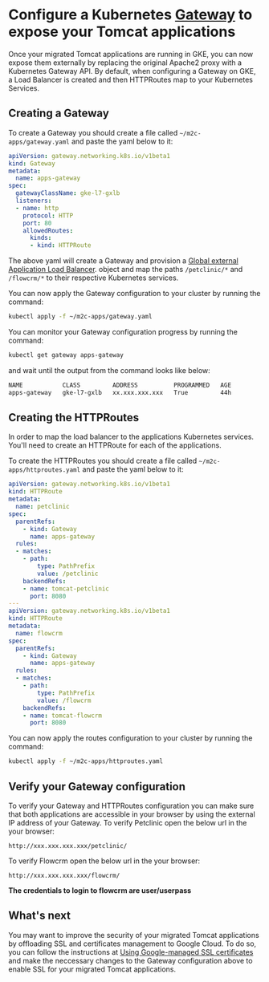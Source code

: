 # Configure a Kubernetes [Gateway](https://gateway-api.sigs.k8s.io/) to expose your Tomcat applications
Once your migrated Tomcat applications are running in GKE, you can now expose them externally by replacing the original Apache2 proxy with a Kubernetes Gateway API. By default, when configuring a Gateway on GKE, a Load Balancer is created and then HTTPRoutes map to your Kubernetes Services.

## Creating a Gateway
To create a Gateway you should create a file called `~/m2c-apps/gateway.yaml` and paste the yaml below to it:
``` yaml
apiVersion: gateway.networking.k8s.io/v1beta1
kind: Gateway
metadata:
  name: apps-gateway
spec:
  gatewayClassName: gke-l7-gxlb
  listeners:
  - name: http
    protocol: HTTP
    port: 80
    allowedRoutes:
      kinds:
      - kind: HTTPRoute
```

The above yaml will create a Gateway and provision a [Global external Application Load Balancer](https://cloud.google.com/load-balancing/docs/https). object and map the paths `/petclinic/*` and `/flowcrm/*` to their respective Kubernetes services.

You can now apply the Gateway configuration to your cluster by running the command:
``` bash
kubectl apply -f ~/m2c-apps/gateway.yaml
```

You can monitor your Gateway configuration progress by running the command:
``` bash
kubectl get gateway apps-gateway
```
and wait until the output from the command looks like below:
``` bash
NAME           CLASS         ADDRESS          PROGRAMMED   AGE
apps-gateway   gke-l7-gxlb   xx.xxx.xxx.xxx   True         44h
```

## Creating the HTTPRoutes
In order to map the load balancer to the applications Kubernetes services. You'll need to create an HTTPRoute for each of the applications. 

To create the HTTPRoutes you should create a file called `~/m2c-apps/httproutes.yaml` and paste the yaml below to it:
``` yaml
apiVersion: gateway.networking.k8s.io/v1beta1
kind: HTTPRoute
metadata:
  name: petclinic
spec:
  parentRefs:
    - kind: Gateway
      name: apps-gateway
  rules:
  - matches:
    - path:
        type: PathPrefix
        value: /petclinic
    backendRefs:
    - name: tomcat-petclinic
      port: 8080
---
apiVersion: gateway.networking.k8s.io/v1beta1
kind: HTTPRoute
metadata:
  name: flowcrm
spec:
  parentRefs:
    - kind: Gateway
      name: apps-gateway
  rules:
  - matches:
    - path:
        type: PathPrefix
        value: /flowcrm
    backendRefs:
    - name: tomcat-flowcrm
      port: 8080
```

You can now apply the routes configuration to your cluster by running the command:
``` bash
kubectl apply -f ~/m2c-apps/httproutes.yaml
```

## Verify your Gateway configuration
To verify your Gateway and HTTPRoutes configuration you can make sure that both applications are accessible in your browser by using the external IP address of your Gateway.
To verify Petclinic open the below url in the your browser:
```
http://xxx.xxx.xxx.xxx/petclinic/
```

To verify Flowcrm open the below url in the your browser:
```
http://xxx.xxx.xxx.xxx/flowcrm/
```
**The credentials to login to flowcrm are user/userpass**

## What's next
You may want to improve the security of your migrated Tomcat applications by offloading SSL and certificates management to Google Cloud. To do so, you can follow the instructions at [Using Google-managed SSL certificates](https://cloud.google.com/kubernetes-engine/docs/how-to/managed-certs) and make the neccessary changes to the Gateway configuration above to enable SSL for your migrated Tomcat applications.